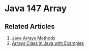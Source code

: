 # Java 147 Array

## Related Articles
1. [Java Arrays Methods](https://www.ruoxue.org/java-147-java-arrays-methods/)
2. [Arrays Class in Java with Examples](https://www.ruoxue.org/java-147-arrays-class-in-java-with-examples/)

